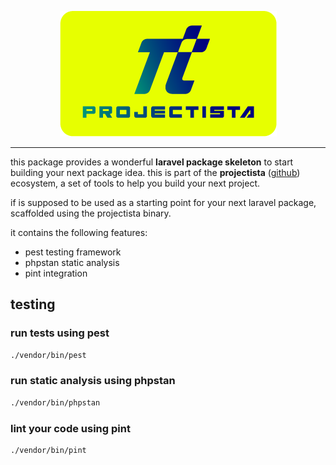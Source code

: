 <p align="center">
  <img src="https://github.com/projectista/static/blob/main/logo/projectista@2x.png">
</p>

---
this package provides a wonderful **laravel package skeleton** to start building your next package idea.
this is part of the **projectista** ([github](https://github.com/projectista/projectista)) ecosystem, a set of tools to help you build your next project.

if is supposed to be used as a starting point for your next laravel package, scaffolded using the projectista binary.

it contains the following features:

- pest testing framework
- phpstan static analysis
- pint integration

## testing

### run tests using pest

```bash
./vendor/bin/pest
```

### run static analysis using phpstan

```bash
./vendor/bin/phpstan
```

### lint your code using pint

```bash
./vendor/bin/pint
```

